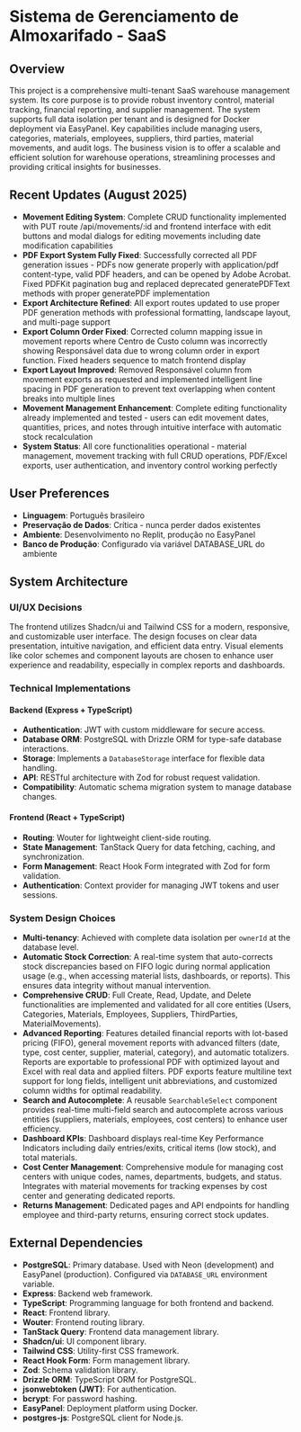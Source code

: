 # Sistema de Gerenciamento de Almoxarifado - SaaS

## Overview
This project is a comprehensive multi-tenant SaaS warehouse management system. Its core purpose is to provide robust inventory control, material tracking, financial reporting, and supplier management. The system supports full data isolation per tenant and is designed for Docker deployment via EasyPanel. Key capabilities include managing users, categories, materials, employees, suppliers, third parties, material movements, and audit logs. The business vision is to offer a scalable and efficient solution for warehouse operations, streamlining processes and providing critical insights for businesses.

## Recent Updates (August 2025)
- **Movement Editing System**: Complete CRUD functionality implemented with PUT route /api/movements/:id and frontend interface with edit buttons and modal dialogs for editing movements including date modification capabilities
- **PDF Export System Fully Fixed**: Successfully corrected all PDF generation issues - PDFs now generate properly with application/pdf content-type, valid PDF headers, and can be opened by Adobe Acrobat. Fixed PDFKit pagination bug and replaced deprecated generatePDFText methods with proper generatePDF implementation
- **Export Architecture Refined**: All export routes updated to use proper PDF generation methods with professional formatting, landscape layout, and multi-page support
- **Export Column Order Fixed**: Corrected column mapping issue in movement reports where Centro de Custo column was incorrectly showing Responsável data due to wrong column order in export function. Fixed headers sequence to match frontend display
- **Export Layout Improved**: Removed Responsável column from movement exports as requested and implemented intelligent line spacing in PDF generation to prevent text overlapping when content breaks into multiple lines
- **Movement Management Enhancement**: Complete editing functionality already implemented and tested - users can edit movement dates, quantities, prices, and notes through intuitive interface with automatic stock recalculation
- **System Status**: All core functionalities operational - material management, movement tracking with full CRUD operations, PDF/Excel exports, user authentication, and inventory control working perfectly

## User Preferences
- **Linguagem**: Português brasileiro
- **Preservação de Dados**: Crítica - nunca perder dados existentes
- **Ambiente**: Desenvolvimento no Replit, produção no EasyPanel
- **Banco de Produção**: Configurado via variável DATABASE_URL do ambiente

## System Architecture

### UI/UX Decisions
The frontend utilizes Shadcn/ui and Tailwind CSS for a modern, responsive, and customizable user interface. The design focuses on clear data presentation, intuitive navigation, and efficient data entry. Visual elements like color schemes and component layouts are chosen to enhance user experience and readability, especially in complex reports and dashboards.

### Technical Implementations
#### Backend (Express + TypeScript)
- **Authentication**: JWT with custom middleware for secure access.
- **Database ORM**: PostgreSQL with Drizzle ORM for type-safe database interactions.
- **Storage**: Implements a `DatabaseStorage` interface for flexible data handling.
- **API**: RESTful architecture with Zod for robust request validation.
- **Compatibility**: Automatic schema migration system to manage database changes.

#### Frontend (React + TypeScript)
- **Routing**: Wouter for lightweight client-side routing.
- **State Management**: TanStack Query for data fetching, caching, and synchronization.
- **Form Management**: React Hook Form integrated with Zod for form validation.
- **Authentication**: Context provider for managing JWT tokens and user sessions.

### System Design Choices
- **Multi-tenancy**: Achieved with complete data isolation per `ownerId` at the database level.
- **Automatic Stock Correction**: A real-time system that auto-corrects stock discrepancies based on FIFO logic during normal application usage (e.g., when accessing material lists, dashboards, or reports). This ensures data integrity without manual intervention.
- **Comprehensive CRUD**: Full Create, Read, Update, and Delete functionalities are implemented and validated for all core entities (Users, Categories, Materials, Employees, Suppliers, ThirdParties, MaterialMovements).
- **Advanced Reporting**: Features detailed financial reports with lot-based pricing (FIFO), general movement reports with advanced filters (date, type, cost center, supplier, material, category), and automatic totalizers. Reports are exportable to professional PDF with optimized layout and Excel with real data and applied filters. PDF exports feature multiline text support for long fields, intelligent unit abbreviations, and customized column widths for optimal readability.
- **Search and Autocomplete**: A reusable `SearchableSelect` component provides real-time multi-field search and autocomplete across various entities (suppliers, materials, employees, cost centers) to enhance user efficiency.
- **Dashboard KPIs**: Dashboard displays real-time Key Performance Indicators including daily entries/exits, critical items (low stock), and total materials.
- **Cost Center Management**: Comprehensive module for managing cost centers with unique codes, names, departments, budgets, and status. Integrates with material movements for tracking expenses by cost center and generating dedicated reports.
- **Returns Management**: Dedicated pages and API endpoints for handling employee and third-party returns, ensuring correct stock updates.

## External Dependencies
- **PostgreSQL**: Primary database. Used with Neon (development) and EasyPanel (production). Configured via `DATABASE_URL` environment variable.
- **Express**: Backend web framework.
- **TypeScript**: Programming language for both frontend and backend.
- **React**: Frontend library.
- **Wouter**: Frontend routing library.
- **TanStack Query**: Frontend data management library.
- **Shadcn/ui**: UI component library.
- **Tailwind CSS**: Utility-first CSS framework.
- **React Hook Form**: Form management library.
- **Zod**: Schema validation library.
- **Drizzle ORM**: TypeScript ORM for PostgreSQL.
- **jsonwebtoken (JWT)**: For authentication.
- **bcrypt**: For password hashing.
- **EasyPanel**: Deployment platform using Docker.
- **postgres-js**: PostgreSQL client for Node.js.